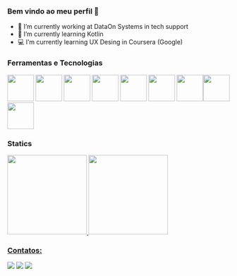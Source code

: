 ### Bem vindo ao meu perfil 👋

- 🔭 I’m currently working at DataOn Systems in tech support
- 📱  I’m currently learning Kotlin
- 💻 I’m currently learning UX Desing in Coursera (Google)

### Ferramentas e Tecnologias



<img src="https://cdn.jsdelivr.net/gh/devicons/devicon/icons/kotlin/kotlin-original.svg" width="60" /> <img src="https://cdn.jsdelivr.net/gh/devicons/devicon/icons/android/android-original.svg" width="60"  /> <img src="https://cdn.jsdelivr.net/gh/devicons/devicon/icons/androidstudio/androidstudio-original.svg" width="60"  /> <img src="https://cdn.jsdelivr.net/gh/devicons/devicon/icons/css3/css3-original.svg" width="60"  />  <img src="https://cdn.jsdelivr.net/gh/devicons/devicon/icons/html5/html5-original.svg" width="60" /> <img src="https://cdn.jsdelivr.net/gh/devicons/devicon/icons/git/git-original.svg" width="60" /> <img src="https://cdn.jsdelivr.net/gh/devicons/devicon/icons/vscode/vscode-original.svg" width="60" /><img src="https://cdn.jsdelivr.net/gh/devicons/devicon/icons/figma/figma-original.svg" width="60" /> <img src="https://cdn.jsdelivr.net/gh/devicons/devicon/icons/unrealengine/unrealengine-original-wordmark.svg" width="60" /> 
          
          
          
          
          
          
          
          

### Statics
<div>
<a href="https://github.com/GabrielMouraKT">
<img height="180em" src="https://github-readme-stats.vercel.app/api/top-langs/?username=GabrielMouraKT&layout=compact&langs_count=7&theme=dark"/>
<img height="180em" src="https://github-readme-stats.vercel.app/api?username=GabrielMouraKT&show_icons=true&theme=dark&include_all_commits=true&count_private=true"/>
</div>

### Contatos:

<div>
<a href="https://www.instagram.com/cronuzbrx/" target="_blank"><img src="https://img.shields.io/badge/-Instagram-%23E4405F?style=for-the-badge&logo=instagram&logoColor=white" target="_blank"></a>
<a href = "mailto:gabrieljknd@gmail.com"><img src="https://img.shields.io/badge/Gmail-D14836?style=for-the-badge&logo=gmail&logoColor=white" target="_blank"></a>
<a href="https://www.linkedin.com/in/g-moura/" target="_blank"><img src="https://img.shields.io/badge/-LinkedIn-%230077B5?style=for-the-badge&logo=linkedin&logoColor=white" target="_blank"></a>   
</div>
